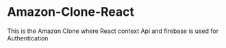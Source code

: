 # Amazon-Clone-React
This is the Amazon Clone where React context Api and firebase is used for Authentication
